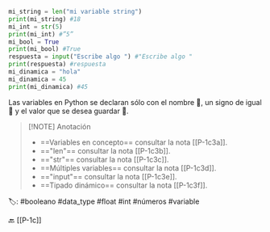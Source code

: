 ```python title:variables.py
mi_string = len("mi variable string") 
print(mi_string) #18
mi_int = str(5)
print(mi_int) #”5”
mi_bool = True
print(mi_bool) #True
respuesta = input("Escribe algo ") #"Escribe algo "
print(respuesta) #respuesta
mi_dinamica = "hola"
mi_dinamica = 45
print(mi_dinamica) #45
```

Las variables en Python se declaran sólo con el nombre 🔖, un signo de igual 🟰 y el valor que se desea guardar 💾.

> [!NOTE] Anotación 
> - ==Variables en concepto== consultar la nota [[P-1c3a]].
> - =="len"== consultar la nota [[P-1c3b]].
> - =="str"== consultar la nota [[P-1c3c]].
> - ==Múltiples variables== consultar la nota [[P-1c3d]].
> - =="input"== consultar la nota [[P-1c3e]].
> - ==Tipado dinámico== consultar la nota [[P-1c3f]].

🏷️: #booleano #data_type #float #int #números #variable

🔙 [[P-1c]]